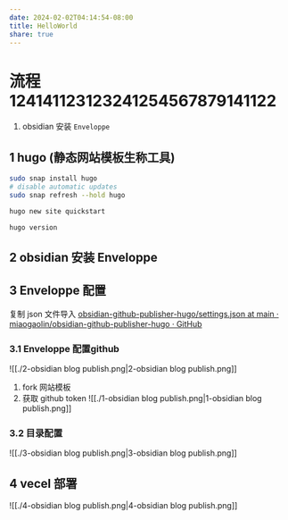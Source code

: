 ```yaml
---
date: 2024-02-02T04:14:54-08:00
title: HelloWorld
share: true
---
```



# 流程 124141123123241254567879141122
1. obsidian 安装  `Enveloppe`

## 1 hugo (静态网站模板生称工具)
```sh
sudo snap install hugo
# disable automatic updates
sudo snap refresh --hold hugo

hugo new site quickstart 

hugo version

```
## 2 obsidian 安装  Enveloppe


## 3 Enveloppe 配置
复制 json 文件导入
[obsidian-github-publisher-hugo/settings.json at main · miaogaolin/obsidian-github-publisher-hugo · GitHub](https://github.com/miaogaolin/obsidian-github-publisher-hugo/blob/main/settings.json)
### 3.1 Enveloppe 配置github
![[./2-obsidian blog publish.png|2-obsidian blog publish.png]]

1. fork 网站模板
2. 获取 github token
![[./1-obsidian blog publish.png|1-obsidian blog publish.png]]

### 3.2 目录配置 
![[./3-obsidian blog publish.png|3-obsidian blog publish.png]]

## 4 vecel 部署
![[./4-obsidian blog publish.png|4-obsidian blog publish.png]]


